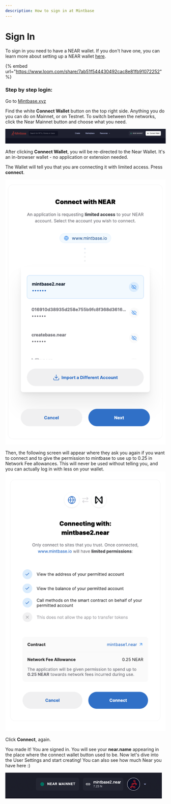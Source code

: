```yaml
---
description: How to sign in at Mintbase
---
```


# Sign In

To sign in you need to have a NEAR wallet. If you don't have one, you can learn more about setting up a NEAR wallet [here](https://docs.near.org/docs/develop/basics/create-account).

{% embed url="https://www.loom.com/share/7ab51f544430492cac8e81fb91072252" %}

### Step by step login:&#x20;

Go to [Mintbase.xyz](https://www.mintbase.xyz/)

Find the white **Connect Wallet** button on the top right side. Anything you do you can do on Mainnet, or on Testnet. To switch between the networks, click the Near Mainnet button and choose what you need.

![](<../../.gitbook/assets/Screenshot 2022-06-06 at 16.32.06.png>)

After clicking **Connect Wallet**, you will be re-directed to the Near Wallet. It's an in-browser wallet - no application or extension needed. &#x20;

The Wallet will tell you that you are connecting it with limited access. Press **connect**.

![](<../../.gitbook/assets/Screenshot 2022-06-06 at 16.39.42.png>)

Then, the following screen will appear where they ask you again if you want to connect and to give the permission to mintbase to use up to 0.25 in Network Fee allowances. This will never be used without telling you, and you can actually log in with less on your wallet.![](<../../.gitbook/assets/Screenshot 2022-06-06 at 16.40.55.png>)

Click **Connect**, again.

You made it! You are signed in. You will see your **near.name** appearing in the place where the connect wallet button used to be. Now let's dive into the User Settings and start creating! You can also see how much Near you have here :)&#x20;

![](<../../.gitbook/assets/Screenshot 2022-06-07 at 12.19.36.png>)
